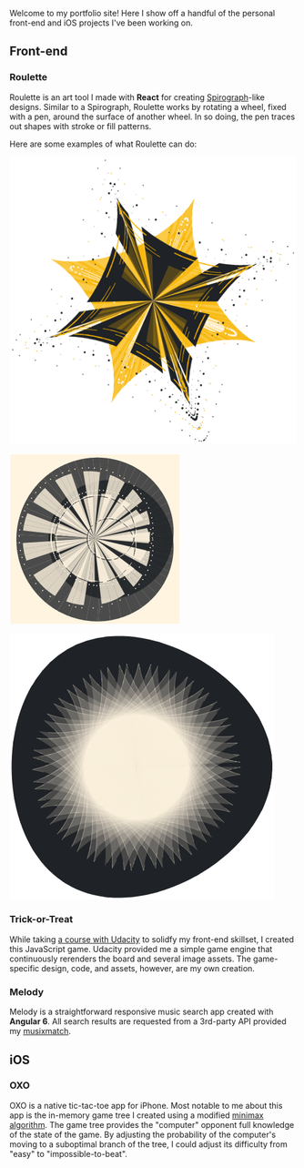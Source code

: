 Welcome to my portfolio site! Here I show off a handful of the personal front-end and iOS projects I've been working on.

## Front-end

### Roulette

Roulette is an art tool I made with **React** for creating [Spirograph](https://en.wikipedia.org/wiki/Spirograph)-like designs. Similar to a Spirograph, Roulette works by rotating a wheel, fixed with a pen, around the surface of another wheel. In so doing, the pen traces out shapes with stroke or fill patterns.

Here are some examples of what Roulette can do:

![roulette design](./src/assets/img/roulette-design.png)

![roulette design](./src/assets/img/roulette-example-1.png)

![roulette design](./src/assets/img/roulette-example-2.png)

### Trick-or-Treat

While taking [a course with Udacity](https://www.udacity.com/course/front-end-web-developer-nanodegree--nd001) to solidfy my front-end skillset, I created this JavaScript game. Udacity provided me a simple game engine that continuously rerenders the board and several image assets. The game-specific design, code, and assets, however, are my own creation.

### Melody

Melody is a straightforward responsive music search app created with **Angular 6**. All search results are requested from a 3rd-party API provided my [musixmatch](https://developer.musixmatch.com).

## iOS

### OXO

OXO is a native tic-tac-toe app for iPhone. Most notable to me about this app is the in-memory game tree I created using a modified [minimax algorithm](https://en.wikipedia.org/wiki/Minimax). The game tree provides the "computer" opponent full knowledge of the state of the game. By adjusting the probability of the computer's moving to a suboptimal branch of the tree, I could adjust its difficulty from "easy" to "impossible-to-beat".
